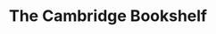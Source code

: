 ---
description: 剑桥大学的练习题，献给有志青年！
layout: post
results:
- primaryGenreName: Education
  version: '1.0'
  artworkUrl100: http://a1545.phobos.apple.com/us/r30/Purple4/v4/e1/73/6a/e1736a56-83c1-6a11-1253-e9cddffae559/mzl.ardewaup.png
  trackViewUrl: https://itunes.apple.com/cn/app/the-cambridge-bookshelf/id893406848?mt=8&uo=4
  artworkUrl60: http://a1321.phobos.apple.com/us/r30/Purple4/v4/8a/32/fb/8a32fbef-9ebb-cd8b-7b8d-b2ca508c29be/icon.png
  minimumOsVersion: '6.0'
  sellerName: Cambridge University Press
  supportedDevices:
  - iPadThirdGen4G
  - iPadThirdGen
  - iPadMini4G
  - iPadMini
  - iPadFourthGen
  - iPad2Wifi
  - iPad23G
  - iPadFourthGen4G
  genres:
  - 教育
  - 图书
  trackName: The Cambridge Bookshelf
  description: "Quick and easy access to world-class educational content from
    Cambridge University Press.  Intuitive, easy-to-use and free, this app
    will enable you to sample and purchase the innovative Unlock skills course
    from Cambridge University Press ELT and Discovery Education. Lots more
    samples and eBooks coming soon!\n\nAPP FEATURES\n• type, draw or record
    notes on screen to personalise your eBook and help with the learning process\n•
    look up words using the integrated Cambridge Dictionary\n• highlight text
    to ensure that you don’t forget key points and can easily refer back\n•
    bookmark pages so that you can quickly and easily return to important
    sections\n• search for words and easily navigate to the relevant screen\n\nCONTENT
    FEATURES\n• integrated audio helps to improve listening skills \n• engaging,
    integrated video clips motivate and inspire\n• varied, interactive exercises
    encourage genuine engagement with the learning tasks\n\nCambridge University
    Press is a world-leading publisher. Expert authors write all of the content
    in our apps."
  price: 0
  trackId: 893406848
  releaseDate: '2014-08-01T07:00:00Z'
  screenshotUrls: &a []
  artistViewUrl: https://itunes.apple.com/cn/artist/cambridge-university-press/id345571525?uo=4
  primaryGenreId: 6017
  kind: software
  fileSizeBytes: '110789428'
  bundleId: org.cambridge.bookshelf
  sellerUrl: http://www.cambridgeapps.org/
  trackContentRating: 4+
  artistName: Cambridge University Press
  trackCensoredName: The Cambridge Bookshelf
  isGameCenterEnabled: false
  contentAdvisoryRating: 4+
  languageCodesISO2A:
  - EN
  - FR
  features: *a
  wrapperType: software
  artworkUrl512: http://a1545.phobos.apple.com/us/r30/Purple4/v4/e1/73/6a/e1736a56-83c1-6a11-1253-e9cddffae559/mzl.ardewaup.png
  formattedPrice: 免费
  artistId: 345571525
  genreIds:
  - '6017'
  - '6018'
  currency: CNY
  ipadScreenshotUrls:
  - http://a2.mzstatic.com/us/r30/Purple4/v4/09/86/88/098688ad-3c43-726d-8fa3-527d6dafda0e/screen480x480.jpeg
  - http://a5.mzstatic.com/us/r30/Purple/v4/f0/b5/c9/f0b5c95e-b610-f349-252e-99387e680335/screen480x480.jpeg
  - http://a5.mzstatic.com/us/r30/Purple/v4/fd/a3/73/fda373f1-001d-a02a-10d6-f06b149738d3/screen480x480.jpeg
  - http://a4.mzstatic.com/us/r30/Purple2/v4/3b/ba/60/3bba6061-f807-6caa-8640-5f09f6473595/screen480x480.jpeg
  - http://a2.mzstatic.com/us/r30/Purple4/v4/04/1c/f3/041cf350-e57d-3c43-004a-c62267e0a930/screen480x480.jpeg
category: 教育
tags: tag1
resultCount: 1
title: The Cambridge Bookshelf

---